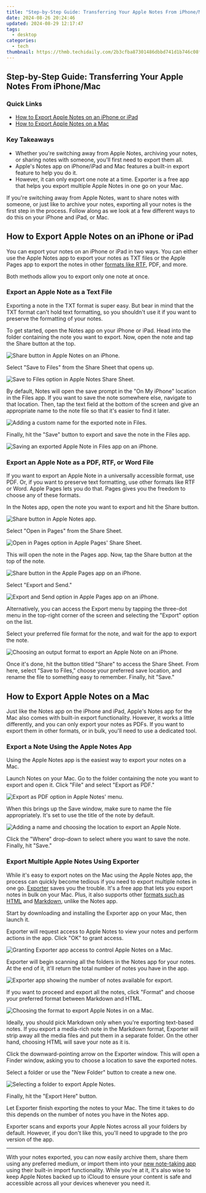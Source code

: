 ```yaml
---
title: "Step-by-Step Guide: Transferring Your Apple Notes From iPhone/Mac"
date: 2024-08-26 20:24:46
updated: 2024-08-29 12:17:47
tags:
  - desktop
categories:
  - tech
thumbnail: https://thmb.techidaily.com/2b3cfba87301486dbbd741d1b746c08f2612d680177b5f240dd8a8230542393a.jpg
---
```


## Step-by-Step Guide: Transferring Your Apple Notes From iPhone/Mac

### Quick Links

* [How to Export Apple Notes on an iPhone or iPad](https://location-social.techidaily.com/in-2024-why-your-whatsapp-location-is-not-updating-and-how-to-fix-on-realme-11-proplus-drfone-by-drfone-virtual-android/)
* [How to Export Apple Notes on a Mac](https://extra-tips.techidaily.com/smiling-photos-and-videos-iphones/)

### Key Takeaways

* Whether you're switching away from Apple Notes, archiving your notes, or sharing notes with someone, you'll first need to export them all.
* Apple's Notes app on iPhone/iPad and Mac features a built-in export feature to help you do it.
* However, it can only export one note at a time. Exporter is a free app that helps you export multiple Apple Notes in one go on your Mac.

 If you're switching away from Apple Notes, want to share notes with someone, or just like to archive your notes, exporting all your notes is the first step in the process. Follow along as we look at a few different ways to do this on your iPhone and iPad, or Mac.

##  How to Export Apple Notes on an iPhone or iPad

 You can export your notes on an iPhone or iPad in two ways. You can either use the Apple Notes app to export your notes as TXT files or the Apple Pages app to export the notes in other [formats like RTF](https://some-approaches.techidaily.com/updated-transforming-creativity-into-a-sustainable-livelihood/), PDF, and more.

 Both methods allow you to export only one note at once.

###  Export an Apple Note as a Text File

 Exporting a note in the TXT format is super easy. But bear in mind that the TXT format can't hold text formatting, so you shouldn't use it if you want to preserve the formatting of your notes.

 To get started, open the Notes app on your iPhone or iPad. Head into the folder containing the note you want to export. Now, open the note and tap the Share button at the top.

![Share button in Apple Notes on an iPhone.](https://static1.howtogeekimages.com/wordpress/wp-content/uploads/2024/02/export-apple-notes-on-iphone-3.jpg) 

 Select "Save to Files" from the Share Sheet that opens up.

![Save to Files option in Apple Notes Share Sheet.](https://static1.howtogeekimages.com/wordpress/wp-content/uploads/2024/02/export-apple-notes-on-iphone-4.jpg) 

 By default, Notes will open the save prompt in the "On My iPhone" location in the Files app. If you want to save the note somewhere else, navigate to that location. Then, tap the text field at the bottom of the screen and give an appropriate name to the note file so that it's easier to find it later.

![Adding a custom name for the exported note in Files.](https://static1.howtogeekimages.com/wordpress/wp-content/uploads/2024/02/export-apple-notes-on-iphone-6.jpg) 

 Finally, hit the "Save" button to export and save the note in the Files app.

![Saving an exported Apple Note in Files app on an iPhone.](https://static1.howtogeekimages.com/wordpress/wp-content/uploads/2024/02/export-apple-notes-on-iphone-5.jpg) 

###  Export an Apple Note as a PDF, RTF, or Word File

 If you want to export an Apple Note in a universally accessible format, use PDF. Or, if you want to preserve text formatting, use other formats like RTF or Word. Apple Pages lets you do that. Pages gives you the freedom to choose any of these formats.

 In the Notes app, open the note you want to export and hit the Share button.

![Share button in Apple Notes app.](https://static1.howtogeekimages.com/wordpress/wp-content/uploads/2024/02/export-apple-notes-on-iphone-2-1.jpg) 

 Select "Open in Pages" from the Share Sheet.

![Open in Pages option in Apple Pages' Share Sheet.](https://static1.howtogeekimages.com/wordpress/wp-content/uploads/2024/02/export-apple-notes-on-iphone-2.jpg) 

 This will open the note in the Pages app. Now, tap the Share button at the top of the note.

![Share button in the Apple Pages app on an iPhone.](https://static1.howtogeekimages.com/wordpress/wp-content/uploads/2024/02/export-apple-notes-on-iphone-7x.jpg) 

 Select "Export and Send."

![Export and Send option in Apple Pages app on an iPhone.](https://static1.howtogeekimages.com/wordpress/wp-content/uploads/2024/02/export-apple-notes-on-iphone-8.jpg) 

 Alternatively, you can access the Export menu by tapping the three-dot menu in the top-right corner of the screen and selecting the "Export" option on the list.

 Select your preferred file format for the note, and wait for the app to export the note.

![Choosing an output format to export an Apple Note on an iPhone.](https://static1.howtogeekimages.com/wordpress/wp-content/uploads/2024/02/export-apple-notes-on-iphone-9.jpg) 

 Once it's done, hit the button titled "Share" to access the Share Sheet. From here, select "Save to Files," choose your preferred save location, and rename the file to something easy to remember. Finally, hit "Save."

##  How to Export Apple Notes on a Mac

 Just like the Notes app on the iPhone and iPad, Apple's Notes app for the Mac also comes with built-in export functionality. However, it works a little differently, and you can only export your notes as PDFs. If you want to export them in other formats, or in bulk, you'll need to use a dedicated tool.

###  Export a Note Using the Apple Notes App

 Using the Apple Notes app is the easiest way to export your notes on a Mac.

 Launch Notes on your Mac. Go to the folder containing the note you want to export and open it. Click "File" and select "Export as PDF."

![Export as PDF option in Apple Notes' menu.](https://static1.howtogeekimages.com/wordpress/wp-content/uploads/2024/02/export-apple-notes-on-mac-5-1.jpg) 

 When this brings up the Save window, make sure to name the file appropriately. It's set to use the title of the note by default.

![Adding a name and choosing the location to export an Apple Note.](https://static1.howtogeekimages.com/wordpress/wp-content/uploads/2024/02/export-apple-notes-on-mac-6-1.jpg) 

 Click the "Where" drop-down to select where you want to save the note. Finally, hit "Save."

###  Export Multiple Apple Notes Using Exporter

 While it's easy to export notes on the Mac using the Apple Notes app, the process can quickly become tedious if you need to export multiple notes in one go. [Exporter](https://apps.apple.com/us/app/exporter/id1099120373) saves you the trouble. It's a free app that lets you export notes in bulk on your Mac. Plus, it also supports other [formats such as HTML](https://review-topics.techidaily.com/possible-solutions-to-restore-deleted-call-logs-from-infinix-smart-7-hd-by-fonelab-android-recover-call-logs/) and [Markdown](https://blog-min.techidaily.com/5-ways-to-move-contacts-from-nokia-c12-plus-to-iphone-131415-drfone-by-drfone-transfer-from-android-transfer-from-android/), unlike the Notes app.

 Start by downloading and installing the Exporter app on your Mac, then launch it.

 Exporter will request access to Apple Notes to view your notes and perform actions in the app. Click "OK" to grant access.

![Granting Exporter app access to control Apple Notes on a Mac.](https://static1.howtogeekimages.com/wordpress/wp-content/uploads/2024/02/export-apple-notes-on-mac-1-1.jpg) 

 Exporter will begin scanning all the folders in the Notes app for your notes. At the end of it, it'll return the total number of notes you have in the app.

![Exporter app showing the number of notes available for export.](https://static1.howtogeekimages.com/wordpress/wp-content/uploads/2024/02/export-apple-notes-on-mac-3.jpg) 

 If you want to proceed and export all the notes, click "Format" and choose your preferred format between Markdown and HTML.

![Choosing the format to export Apple Notes in on a Mac.](https://static1.howtogeekimages.com/wordpress/wp-content/uploads/2024/02/export-apple-notes-on-mac-7.jpg) 

 Ideally, you should pick Markdown only when you're exporting text-based notes. If you export a media-rich note in the Markdown format, Exporter will strip away all the media files and put them in a separate folder. On the other hand, choosing HTML will save your note as it is.

 Click the downward-pointing arrow on the Exporter window. This will open a Finder window, asking you to choose a location to save the exported notes.

 Select a folder or use the "New Folder" button to create a new one.

![Selecting a folder to export Apple Notes.](https://static1.howtogeekimages.com/wordpress/wp-content/uploads/2024/02/export-apple-notes-on-mac-4-1.jpg) 

 Finally, hit the "Export Here" button.

 Let Exporter finish exporting the notes to your Mac. The time it takes to do this depends on the number of notes you have in the Notes app.

 Exporter scans and exports your Apple Notes across all your folders by default. However, if you don't like this, you'll need to upgrade to the pro version of the app.

---

 With your notes exported, you can now easily archive them, share them using any preferred medium, or import them into your [new note-taking app](https://ai-voice-clone.techidaily.com/new-in-2024-easy-tutorial-how-to-record-and-send-talking-emoji-for-iphone/) using their built-in import functionality. While you're at it, it's also wise to keep Apple Notes backed up to iCloud to ensure your content is safe and accessible across all your devices whenever you need it.

<ins class="adsbygoogle"
     style="display:block"
     data-ad-format="autorelaxed"
     data-ad-client="ca-pub-7571918770474297"
     data-ad-slot="1223367746"></ins>



<ins class="adsbygoogle"
     style="display:block"
     data-ad-client="ca-pub-7571918770474297"
     data-ad-slot="8358498916"
     data-ad-format="auto"
     data-full-width-responsive="true"></ins>
